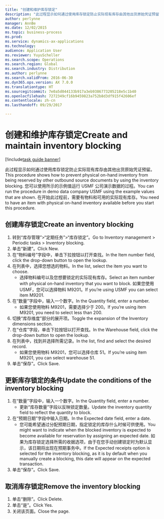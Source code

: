 ```yaml
---
title: "创建和维护库存锁定"
description: "此过程显示如何通过使用库存锁定防止实际现有库存由其他出货原始凭证预留。"
author: perlynne
manager: AnnBe
ms.date: 12/02/2015
ms.topic: business-process
ms.prod: 
ms.service: dynamics-ax-applications
ms.technology: 
audience: Application User
ms.reviewer: YuyuScheller
ms.search.scope: Operations
ms.search.region: Global
ms.search.industry: Distribution
ms.author: perlynne
ms.search.validFrom: 2016-06-30
ms.dyn365.ops.version: AX 7.0.0
ms.translationtype: HT
ms.sourcegitcommit: 7e0a5d044133b917a3eb9386773205218e5c1b40
ms.openlocfilehash: 7272349cf16b9459823a752b8d3df915f42606ef
ms.contentlocale: zh-cn
ms.lasthandoff: 09/29/2017

---
```

# <a name="create-and-maintain-inventory-blocking"></a><span data-ttu-id="21f5c-103">创建和维护库存锁定</span><span class="sxs-lookup"><span data-stu-id="21f5c-103">Create and maintain inventory blocking</span></span>

[!include[task guide banner](../../includes/task-guide-banner.md)]

<span data-ttu-id="21f5c-104">此过程显示如何通过使用库存锁定防止实际现有库存由其他出货原始凭证预留。</span><span class="sxs-lookup"><span data-stu-id="21f5c-104">This procedure shows how to prevent physical on-hand inventory from being reserved by other outbound source documents by using the inventory blocking.</span></span> <span data-ttu-id="21f5c-105">您可以使用所示的示例值运行 USMF 公司演示数据的过程。</span><span class="sxs-lookup"><span data-stu-id="21f5c-105">You can run the procedure in demo data company USMF using the example values that are shown.</span></span> <span data-ttu-id="21f5c-106">在开始此过程前，需要有物料和可用的实际现有库存。</span><span class="sxs-lookup"><span data-stu-id="21f5c-106">You need to have an item with physical on-hand inventory available before you start this procedure.</span></span>


## <a name="create-an-inventory-blocking"></a><span data-ttu-id="21f5c-107">创建库存锁定</span><span class="sxs-lookup"><span data-stu-id="21f5c-107">Create an inventory blocking</span></span>
1. <span data-ttu-id="21f5c-108">转到“库存管理”>“定期任务”>“库存锁定”。</span><span class="sxs-lookup"><span data-stu-id="21f5c-108">Go to Inventory management > Periodic tasks > Inventory blocking.</span></span>
2. <span data-ttu-id="21f5c-109">单击“新建”。</span><span class="sxs-lookup"><span data-stu-id="21f5c-109">Click New.</span></span>
3. <span data-ttu-id="21f5c-110">在“物料编号”字段中，单击下拉按钮以打开查找。</span><span class="sxs-lookup"><span data-stu-id="21f5c-110">In the Item number field, click the drop-down button to open the lookup.</span></span>
4. <span data-ttu-id="21f5c-111">在列表中，选择您想选的物料。</span><span class="sxs-lookup"><span data-stu-id="21f5c-111">In the list, select the item you want to choose.</span></span>
    * <span data-ttu-id="21f5c-112">选择物料编号以及您想要锁定的实际现有库存。</span><span class="sxs-lookup"><span data-stu-id="21f5c-112">Select an item number with physical on-hand inventory that you want to block.</span></span> <span data-ttu-id="21f5c-113">如果您使用 USMF，您可以选择物料 M9201。</span><span class="sxs-lookup"><span data-stu-id="21f5c-113">If you’re using USMF you can select item M9201.</span></span>  
5. <span data-ttu-id="21f5c-114">在“数量”字段中，输入一个数字。</span><span class="sxs-lookup"><span data-stu-id="21f5c-114">In the Quantity field, enter a number.</span></span>
    * <span data-ttu-id="21f5c-115">如果您使用物料 M9201，需要选择少于 200。</span><span class="sxs-lookup"><span data-stu-id="21f5c-115">If you’re using item M9201, you need to select less than 200.</span></span>  
6. <span data-ttu-id="21f5c-116">切换“库存维度”部分的展开项。</span><span class="sxs-lookup"><span data-stu-id="21f5c-116">Toggle the expansion of the Inventory dimensions section.</span></span>
7. <span data-ttu-id="21f5c-117">在“仓库”字段，单击下拉按钮以打开查找。</span><span class="sxs-lookup"><span data-stu-id="21f5c-117">In the Warehouse field, click the drop-down button to open the lookup.</span></span>
8. <span data-ttu-id="21f5c-118">在列表中，找到并选择所需记录。</span><span class="sxs-lookup"><span data-stu-id="21f5c-118">In the list, find and select the desired record.</span></span>
    * <span data-ttu-id="21f5c-119">如果您使用物料 M9201，您可以选择仓库 51。</span><span class="sxs-lookup"><span data-stu-id="21f5c-119">If you’re using item M9201, you can select warehouse 51.</span></span>  
9. <span data-ttu-id="21f5c-120">单击“保存”。</span><span class="sxs-lookup"><span data-stu-id="21f5c-120">Click Save.</span></span>

## <a name="update-the-conditions-of-the-inventory-blocking"></a><span data-ttu-id="21f5c-121">更新库存锁定的条件</span><span class="sxs-lookup"><span data-stu-id="21f5c-121">Update the conditions of the inventory blocking</span></span>
1. <span data-ttu-id="21f5c-122">在“数量”字段中，输入一个数字。</span><span class="sxs-lookup"><span data-stu-id="21f5c-122">In the Quantity field, enter a number.</span></span>
    * <span data-ttu-id="21f5c-123">更新“库存数量”字段以反映锁定数量。</span><span class="sxs-lookup"><span data-stu-id="21f5c-123">Update the inventory quantity field to reflect the quantity to block.</span></span>  
2. <span data-ttu-id="21f5c-124">在“预期日期”字段中输入日期。</span><span class="sxs-lookup"><span data-stu-id="21f5c-124">In the Expected date field, enter a date.</span></span>
    * <span data-ttu-id="21f5c-125">您可能希望通过分配预期日期，指定锁定的库存什么时候可供使用。</span><span class="sxs-lookup"><span data-stu-id="21f5c-125">You might want to indicate when the blocked inventory is expected to become available for reservation by assigning an expected date.</span></span> <span data-ttu-id="21f5c-126">如果为库存锁定选择所需的收据选项，由于在您手动创建锁定时为默认显示，该日期将出现在预期事务中。</span><span class="sxs-lookup"><span data-stu-id="21f5c-126">If the Expected receipts option is selected for the inventory blocking, as it is by default when you manually create a blocking, this date will appear on the expected transaction.</span></span>  
3. <span data-ttu-id="21f5c-127">单击“保存”。</span><span class="sxs-lookup"><span data-stu-id="21f5c-127">Click Save.</span></span>

## <a name="remove-the-inventory-blocking"></a><span data-ttu-id="21f5c-128">取消库存锁定</span><span class="sxs-lookup"><span data-stu-id="21f5c-128">Remove the inventory blocking</span></span>
1. <span data-ttu-id="21f5c-129">单击“删除”。</span><span class="sxs-lookup"><span data-stu-id="21f5c-129">Click Delete.</span></span>
2. <span data-ttu-id="21f5c-130">单击“是”。</span><span class="sxs-lookup"><span data-stu-id="21f5c-130">Click Yes.</span></span>
3. <span data-ttu-id="21f5c-131">关闭该页面。</span><span class="sxs-lookup"><span data-stu-id="21f5c-131">Close the page.</span></span>

